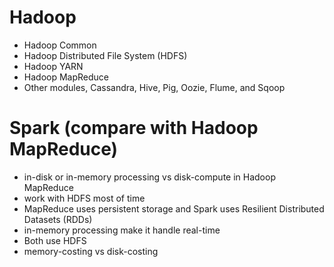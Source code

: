 # Hadoop
- Hadoop Common
- Hadoop Distributed File System (HDFS)
- Hadoop YARN
- Hadoop MapReduce
- Other modules,  Cassandra, Hive, Pig, Oozie, Flume, and Sqoop

# Spark (compare with Hadoop MapReduce)
- in-disk or in-memory processing vs disk-compute in Hadoop MapReduce
- work with HDFS most of time
- MapReduce uses persistent storage and Spark uses Resilient Distributed Datasets (RDDs)
- in-memory processing make it handle real-time
- Both use HDFS
- memory-costing vs disk-costing

